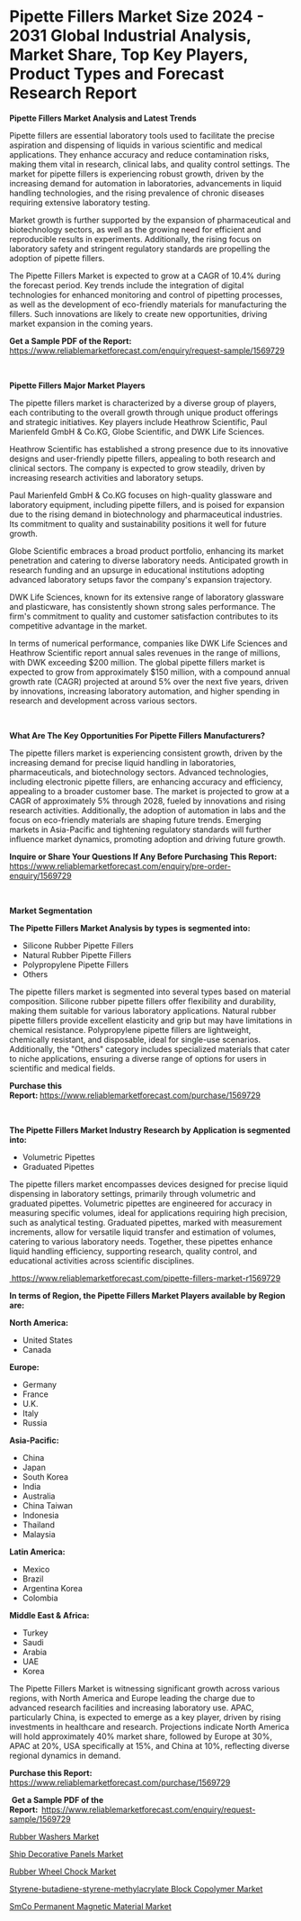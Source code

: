 <p><h1>Pipette Fillers Market Size 2024 - 2031 Global Industrial Analysis, Market Share, Top Key Players, Product Types and Forecast Research Report</h1></p><p><strong>Pipette Fillers Market Analysis and Latest Trends</strong></p>
<p><p>Pipette fillers are essential laboratory tools used to facilitate the precise aspiration and dispensing of liquids in various scientific and medical applications. They enhance accuracy and reduce contamination risks, making them vital in research, clinical labs, and quality control settings. The market for pipette fillers is experiencing robust growth, driven by the increasing demand for automation in laboratories, advancements in liquid handling technologies, and the rising prevalence of chronic diseases requiring extensive laboratory testing.</p><p>Market growth is further supported by the expansion of pharmaceutical and biotechnology sectors, as well as the growing need for efficient and reproducible results in experiments. Additionally, the rising focus on laboratory safety and stringent regulatory standards are propelling the adoption of pipette fillers.</p><p>The Pipette Fillers Market is expected to grow at a CAGR of 10.4% during the forecast period. Key trends include the integration of digital technologies for enhanced monitoring and control of pipetting processes, as well as the development of eco-friendly materials for manufacturing the fillers. Such innovations are likely to create new opportunities, driving market expansion in the coming years.</p></p>
<p><strong>Get a Sample PDF of the Report:&nbsp;</strong> <a href="https://www.reliablemarketforecast.com/enquiry/request-sample/1569729?utm_campaign=1326&utm_medium=2&utm_source=Github&utm_content=ia&utm_term=14102024&utm_id=pipette-fillers">https://www.reliablemarketforecast.com/enquiry/request-sample/1569729</a></p>
<p>&nbsp;</p>
<p><strong>Pipette Fillers Major Market Players</strong></p>
<p><p>The pipette fillers market is characterized by a diverse group of players, each contributing to the overall growth through unique product offerings and strategic initiatives. Key players include Heathrow Scientific, Paul Marienfeld GmbH & Co.KG, Globe Scientific, and DWK Life Sciences.</p><p>Heathrow Scientific has established a strong presence due to its innovative designs and user-friendly pipette fillers, appealing to both research and clinical sectors. The company is expected to grow steadily, driven by increasing research activities and laboratory setups. </p><p>Paul Marienfeld GmbH & Co.KG focuses on high-quality glassware and laboratory equipment, including pipette fillers, and is poised for expansion due to the rising demand in biotechnology and pharmaceutical industries. Its commitment to quality and sustainability positions it well for future growth.</p><p>Globe Scientific embraces a broad product portfolio, enhancing its market penetration and catering to diverse laboratory needs. Anticipated growth in research funding and an upsurge in educational institutions adopting advanced laboratory setups favor the company's expansion trajectory.</p><p>DWK Life Sciences, known for its extensive range of laboratory glassware and plasticware, has consistently shown strong sales performance. The firm's commitment to quality and customer satisfaction contributes to its competitive advantage in the market.</p><p>In terms of numerical performance, companies like DWK Life Sciences and Heathrow Scientific report annual sales revenues in the range of millions, with DWK exceeding $200 million. The global pipette fillers market is expected to grow from approximately $150 million, with a compound annual growth rate (CAGR) projected at around 5% over the next five years, driven by innovations, increasing laboratory automation, and higher spending in research and development across various sectors.</p></p>
<p>&nbsp;</p>
<p><strong>What Are The Key Opportunities For Pipette Fillers Manufacturers?</strong></p>
<p><p>The pipette fillers market is experiencing consistent growth, driven by the increasing demand for precise liquid handling in laboratories, pharmaceuticals, and biotechnology sectors. Advanced technologies, including electronic pipette fillers, are enhancing accuracy and efficiency, appealing to a broader customer base. The market is projected to grow at a CAGR of approximately 5% through 2028, fueled by innovations and rising research activities. Additionally, the adoption of automation in labs and the focus on eco-friendly materials are shaping future trends. Emerging markets in Asia-Pacific and tightening regulatory standards will further influence market dynamics, promoting adoption and driving future growth.</p></p>
<p><strong>Inquire or Share Your Questions If Any Before Purchasing This Report:</strong> <a href="https://www.reliablemarketforecast.com/enquiry/pre-order-enquiry/1569729?utm_campaign=1326&utm_medium=2&utm_source=Github&utm_content=ia&utm_term=14102024&utm_id=pipette-fillers">https://www.reliablemarketforecast.com/enquiry/pre-order-enquiry/1569729</a></p>
<p>&nbsp;</p>
<p><strong>Market Segmentation</strong></p>
<p><strong>The Pipette Fillers Market Analysis by types is segmented into:</strong></p>
<p><ul><li>Silicone Rubber Pipette Fillers</li><li>Natural Rubber Pipette Fillers</li><li>Polypropylene Pipette Fillers</li><li>Others</li></ul></p>
<p><p>The pipette fillers market is segmented into several types based on material composition. Silicone rubber pipette fillers offer flexibility and durability, making them suitable for various laboratory applications. Natural rubber pipette fillers provide excellent elasticity and grip but may have limitations in chemical resistance. Polypropylene pipette fillers are lightweight, chemically resistant, and disposable, ideal for single-use scenarios. Additionally, the "Others" category includes specialized materials that cater to niche applications, ensuring a diverse range of options for users in scientific and medical fields.</p></p>
<p><strong>Purchase this Report:&nbsp;</strong><a href="https://www.reliablemarketforecast.com/purchase/1569729?utm_campaign=1326&utm_medium=2&utm_source=Github&utm_content=ia&utm_term=14102024&utm_id=pipette-fillers">https://www.reliablemarketforecast.com/purchase/1569729</a></p>
<p>&nbsp;</p>
<p><strong>The Pipette Fillers Market Industry Research by Application is segmented into:</strong></p>
<p><ul><li>Volumetric Pipettes</li><li>Graduated Pipettes</li></ul></p>
<p><p>The pipette fillers market encompasses devices designed for precise liquid dispensing in laboratory settings, primarily through volumetric and graduated pipettes. Volumetric pipettes are engineered for accuracy in measuring specific volumes, ideal for applications requiring high precision, such as analytical testing. Graduated pipettes, marked with measurement increments, allow for versatile liquid transfer and estimation of volumes, catering to various laboratory needs. Together, these pipettes enhance liquid handling efficiency, supporting research, quality control, and educational activities across scientific disciplines.</p></p>
<p><a href="https://www.reliablemarketforecast.com/pipette-fillers-market-r1569729?utm_campaign=1326&utm_medium=2&utm_source=Github&utm_content=ia&utm_term=14102024&utm_id=pipette-fillers">&nbsp;https://www.reliablemarketforecast.com/pipette-fillers-market-r1569729</a></p>
<p><strong>In terms of Region, the Pipette Fillers Market Players available by Region are:</strong></p>
<p>
    <p> <strong> North America: </strong>
        <ul>
            <li>United States</li>
            <li>Canada</li>
        </ul>
        </p> 
    <p> <strong> Europe: </strong>
        <ul>
            <li>Germany</li>
            <li>France</li>
            <li>U.K.</li>
            <li>Italy</li>
            <li>Russia</li>
        </ul>
        </p> 
    <p> <strong> Asia-Pacific: </strong>
        <ul>
            <li>China</li>
            <li>Japan</li>
            <li>South Korea</li>
            <li>India</li>
            <li>Australia</li>
            <li>China Taiwan</li>
            <li>Indonesia</li>
            <li>Thailand</li>
            <li>Malaysia</li>
        </ul>
        </p> 
    <p> <strong> Latin America: </strong>
        <ul>
            <li>Mexico</li>
            <li>Brazil</li>
            <li>Argentina Korea</li>
            <li>Colombia</li>
        </ul>
        </p> 
    <p> <strong> Middle East & Africa: </strong>
        <ul>
            <li>Turkey</li>
            <li>Saudi</li>
            <li>Arabia</li>
            <li>UAE</li>
            <li>Korea</li>
        </ul>
    </p>
    </p>
<p><p>The Pipette Fillers Market is witnessing significant growth across various regions, with North America and Europe leading the charge due to advanced research facilities and increasing laboratory use. APAC, particularly China, is expected to emerge as a key player, driven by rising investments in healthcare and research. Projections indicate North America will hold approximately 40% market share, followed by Europe at 30%, APAC at 20%, USA specifically at 15%, and China at 10%, reflecting diverse regional dynamics in demand.</p></p>
<p><strong>Purchase this Report: </strong><a href="https://www.reliablemarketforecast.com/purchase/1569729?utm_campaign=1326&utm_medium=2&utm_source=Github&utm_content=ia&utm_term=14102024&utm_id=pipette-fillers">https://www.reliablemarketforecast.com/purchase/1569729</a></p>
<p>&nbsp;<strong>Get a Sample PDF of the Report:&nbsp;&nbsp;</strong><a href="https://www.reliablemarketforecast.com/enquiry/request-sample/1569729?utm_campaign=1326&utm_medium=2&utm_source=Github&utm_content=ia&utm_term=14102024&utm_id=pipette-fillers">https://www.reliablemarketforecast.com/enquiry/request-sample/1569729</a></p>
<p><strong></strong></p>
<p><p><a href="https://github.com/paceyzqrlfe/Market-Research-Report-List-1/blob/main/rubber-washers-market.md?utm_campaign=1326&utm_medium=2&utm_source=Github&utm_content=ia&utm_term=14102024&utm_id=pipette-fillers">Rubber Washers Market</a></p><p><a href="https://www.linkedin.com/pulse/strategic-roadmap-global-ship-decorative-panels-market-insights-tpwyf?trk=public_post_embed_feed-article-content&utm_campaign=1326&utm_medium=2&utm_source=Github&utm_content=ia&utm_term=14102024&utm_id=pipette-fillers">Ship Decorative Panels Market</a></p><p><a href="https://github.com/sogusofer/Market-Research-Report-List-1/blob/main/rubber-wheel-chock-market.md?utm_campaign=1326&utm_medium=2&utm_source=Github&utm_content=ia&utm_term=14102024&utm_id=pipette-fillers">Rubber Wheel Chock Market</a></p><p><a href="https://www.linkedin.com/pulse/navigating-styrene-butadiene-styrene-methylacrylate-block-copolymer-obrtf?trk=public_post_embed_feed-article-content&utm_campaign=1326&utm_medium=2&utm_source=Github&utm_content=ia&utm_term=14102024&utm_id=pipette-fillers">Styrene-butadiene-styrene-methylacrylate Block Copolymer Market</a></p><p><a href="https://www.linkedin.com/pulse/navigating-smco-permanent-magnetic-material-market-expert-analysis-sugfe?trk=public_post_embed_feed-article-content&utm_campaign=1326&utm_medium=2&utm_source=Github&utm_content=ia&utm_term=14102024&utm_id=pipette-fillers">SmCo Permanent Magnetic Material Market</a></p></p>
